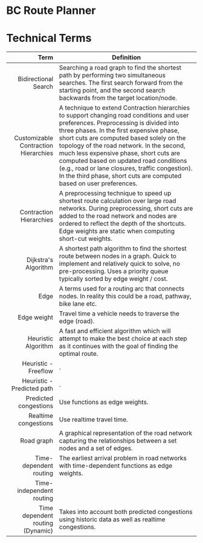 # BC Route Planner
# Technical Terms
Term | Definition
----: | -----------
<a name="Bidirectional Search">Bidirectional Search</a> | Searching a road graph to find the shortest path by performing two simultaneous searches. The first search forward from the starting point, and the second search backwards from the target location/node.
<a name="Customizable Contraction Hierarchies">Customizable Contraction Hierarchies</a> | A technique to extend Contraction hierarchies to support changing road conditions and user preferences. Preprocessing is divided into three phases. In the first expensive phase, short cuts are computed based solely on the topology of the road network. In the second, much less expensive phase, short cuts are computed based on updated road conditions (e.g., road or lane closures, traffic congestion). In the third phase, short cuts are computed based on user preferences.
<a name="Contraction Hierarchies">Contraction Hierarchies</a> | A preprocessing technique to speed up shortest route calculation over large road networks. During preprocessing, short cuts are added to the road network and nodes are ordered to reflect the depth of the shortcuts. Edge weights are static when computing short-cut weights. 
<a name="Dijkstra's Algorithm">Dijkstra's Algorithm</a> | A shortest path algorithm to find the shortest route between nodes in a graph. Quick to implement and relatively quick to solve, no pre-processing. Uses a priority queue typically sorted by edge weight / cost.
<a name="Edge">Edge</a> | A terms used for a routing arc that connects nodes. In reality this could be a road, pathway, bike lane etc.
<a name="Edge weight">Edge weight</a> | Travel time a vehicle needs to traverse the edge (road).
<a name="Heuristic Algorithm">Heuristic Algorithm</a> | A fast and efficient algorithm which will attempt to make the best choice at each step as it continues with the goal of finding the optimal route.
<a name="Heuristic - Freeflow">Heuristic - Freeflow</a> | .
<a name="Heuristic - Predicted path">Heuristic - Predicted path</a> | .
<a name="Predicted congestions">Predicted congestions</a> | Use functions as edge weights.
<a name="Realtime congestions">Realtime congestions</a> | Use realtime travel time.
<a name="Road graph">Road graph</a> | A graphical representation of the road network capturing the relationships between a set nodes and a set of edges.
<a name="Time-dependent routing">Time-dependent routing</a> | The earliest arrival problem in road networks with time-dependent functions as edge weights.
<a name="Time-independent routing">Time-independent routing</a> |
<a name="Time dependent routing (Dynamic)">Time dependent routing (Dynamic)</a> | Takes into account both predicted congestions using historic data as well as realtime congestions.
